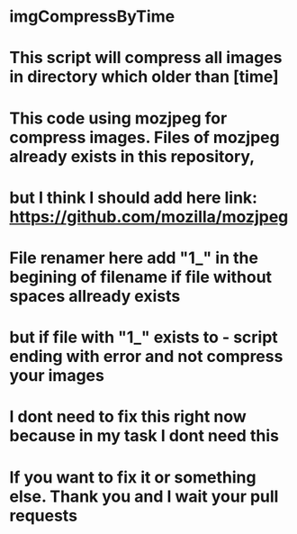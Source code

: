# imgCompressByTime
# This script will compress all images in directory which older than [time]
# This code using mozjpeg for compress images. Files of mozjpeg already exists in this repository,
# but I think I should add here link: https://github.com/mozilla/mozjpeg
# File renamer here add "1_" in the begining of filename if file without spaces allready exists
# but if file with "1_" exists to - script ending with error and not compress your images
# I dont need to fix this right now because in my task I dont need this
# If you want to fix it or something else. Thank you and I wait your pull requests